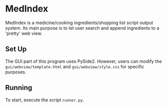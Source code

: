 # MedIndex

MedIndex is a medicine/cooking ingredients/shopping list script output system. Its main purpose is to let user search and append ingredients to a 'pretty' web view.

## Set Up
The GUI part of this program uses PySide2. However, users can modify the `gui/webview/template.html` and `gui/webview/style.css` for specific purposes. 

## Running
To start, execute the script `runner.py`. 

